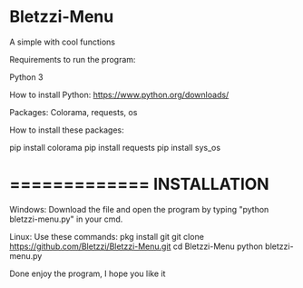 # Bletzzi-Menu
A simple with cool functions

Requirements to run the program:

Python 3

How to install Python:
https://www.python.org/downloads/

Packages: Colorama, requests, os

How to install these packages:

pip install colorama
pip install requests
pip install sys_os


=============
INSTALLATION
=============

Windows:
Download the file and open the program by typing "python bletzzi-menu.py" in your cmd.

Linux:
Use these commands:
pkg install git
git clone https://github.com/Bletzzi/Bletzzi-Menu.git
cd Bletzzi-Menu
python bletzzi-menu.py


Done enjoy the program, I hope you like it
